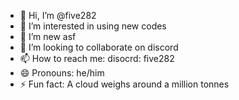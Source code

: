 - 👋 Hi, I’m @five282
- 👀 I’m interested in using new codes
- 🌱 I’m new asf
- 💞️ I’m looking to collaborate on discord
- 📫 How to reach me: disocrd: five282
- 😄 Pronouns: he/him
- ⚡ Fun fact: A cloud weighs around a million tonnes

<!---
five282/five282 is a ✨ special ✨ repository because its `README.md` (this file) appears on your GitHub profile.
You can click the Preview link to take a look at your changes.
--->
